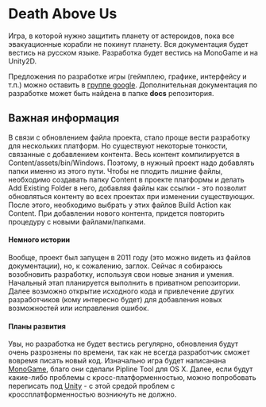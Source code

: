 # Death Above Us
Игра, в которой нужно защитить планету от астероидов, пока все эвакуационные корабли не покинут планету.
Вся документация будет вестись на русском языке. Разработка будет вестись на MonoGame и на Unity2D. 

Предложения по разработке игры (геймплею, графике, интерфейсу и т.п.) можно оставить в [группе google][1]. Дополнительная документация по разработке может быть найдена в папке **docs** репозитория.

## Важная информация 
В связи с обновлением файла проекта, стало проще вести разработку для нескольких платформ. Но существуют некоторые тонкости, связанные с добавлением контента. Весь контент компилируется в Content/assets/bin/Windows. Поэтому, в нужный проект надо добавлять папки именно из этого пути. Чтобы не плодить лишние файлы, необходимо создавать папку Content в проекте платформы и делать Add Existing Folder в него, добавляя файлы как ссылки - это позволит обновляться контенту во всех проектах при изменении существующих. После этого, необходимо выбрать у этих файлов Build Action как Content. При добавлении нового контента, придется повторить процедуру с новыми файлами/папками.

#### Немного истории
Вообще, проект был запущен в 2011 году (это можно видеть из файлов документации), но, к сожалению, заглох. Сейчас я собираюсь возобновить разработку, используя свои новые знания и умения. Начальный этап планируется выполнить в приватном репозитории. Далее возможно открытие исходного кода и привлечение других разработчиков (кому интересно будет) для добавления новых возможностей или исправления ошибок. 

#### Планы развития
Увы, но разработка не будет вестись регулярно, обновления будут очень разрознены по времени, так как не всегда разработчик сможет вовремя писать новый код. Изначально игра будет написанана [MonoGame][2], благо они сделали Pipline Tool для OS X. Далее, если будут какие-либо проблемы с кросс-платформенностью, можно попробовать переписать под [Unity][3] - с этой средой проблем с кроссплатформенностью возникнуть не должно. 

<!--Ссылки-->
[1]: https://groups.google.com/forum/#!forum/death-above-us
[2]: https://github.com/mono/MonoGame
[3]: http://unity3d.com
